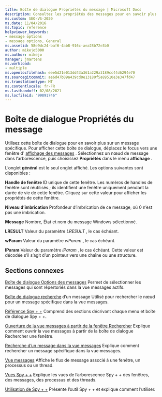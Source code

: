 ```yaml
---
title: Boîte de dialogue Propriétés du message | Microsoft Docs
description: Consultez les propriétés des messages pour en savoir plus sur un message.
ms.custom: SEO-VS-2020
ms.date: 11/04/2016
ms.topic: reference
helpviewer_keywords:
- message options
- message options, General
ms.assetid: 58e9dc24-baf6-4ab8-916c-aea28b72e3b0
author: mikejo5000
ms.author: mikejo
manager: jmartens
ms.workload:
- multiple
ms.openlocfilehash: eee5d21e013dd43a361a229a3189cc44d6294e70
ms.sourcegitcommit: ae6d47b09a439cd0e13180f5e89510e3e347fd47
ms.translationtype: MT
ms.contentlocale: fr-FR
ms.lasthandoff: 02/08/2021
ms.locfileid: "99891746"
---
```

# <a name="message-properties-dialog-box"></a>Boîte de dialogue Propriétés du message
Utilisez cette boîte de dialogue pour en savoir plus sur un message spécifique. Pour afficher cette boîte de dialogue, déplacez le focus vers une fenêtre d' [affichage des messages](../debugger/messages-view.md) . Sélectionnez un nœud de message dans l’arborescence, puis choisissez **Propriétés** dans le menu **affichage** .

 L’onglet **général** est le seul onglet affiché. Les options suivantes sont disponibles :

 **Handle de fenêtre** ID unique de cette fenêtre. Les numéros de handles de fenêtre sont réutilisés ; ils identifient une fenêtre uniquement pendant la durée de vie de cette fenêtre. Cliquez sur cette valeur pour afficher les propriétés de cette fenêtre.

 **Niveau d’imbrication** Profondeur d’imbrication de ce message, où 0 n’est pas une imbrication.

 **Message** Nombre, État et nom du message Windows sélectionné.

 **LRESULT** Valeur du paramètre *LRESULT* , le cas échéant.

 **wParam** Valeur du paramètre *wParam* , le cas échéant.

 **lParam** Valeur du paramètre *lParam* , le cas échéant. Cette valeur est décodée s’il s’agit d’un pointeur vers une chaîne ou une structure.

## <a name="related-sections"></a>Sections connexes
 [Boîte de dialogue Options des messages](../debugger/message-options-dialog-box.md) Permet de sélectionner les messages qui sont répertoriés dans la vue messages actifs.

 [Boîte de dialogue recherche](../debugger/message-search-dialog-box.md) d’un message Utilisé pour rechercher le nœud pour un message spécifique dans la vue messages.

 [Référence Spy + +](../debugger/spy-increment-reference.md) Comprend des sections décrivant chaque menu et boîte de dialogue Spy + +.

 [Ouverture de la vue messages à partir de la fenêtre Rechercher](../debugger/how-to-open-messages-view-from-find-window.md) Explique comment ouvrir la vue messages à partir de la boîte de dialogue Rechercher une fenêtre.

 [Recherche d’un message dans la vue messages](../debugger/how-to-search-for-a-message-in-messages-view.md) Explique comment rechercher un message spécifique dans la vue messages.

 [Vue messages](../debugger/messages-view.md) Affiche le flux de message associé à une fenêtre, un processus ou un thread.

 [Vues Spy + +](../debugger/spy-increment-views.md) Explique les vues de l’arborescence Spy + + des fenêtres, des messages, des processus et des threads.

 [Utilisation de Spy + +](../debugger/using-spy-increment.md) Présente l’outil Spy + + et explique comment l’utiliser.